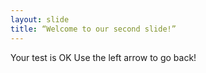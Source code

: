 ```yaml
--- 
layout: slide 
title: “Welcome to our second slide!” 
--- 
```

Your test is OK
Use the left arrow to go back!
